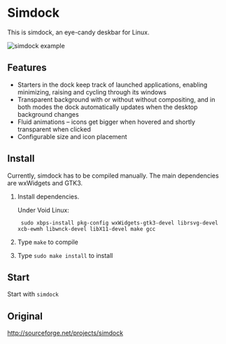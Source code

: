 # Simdock

This is simdock, an eye-candy deskbar for Linux.

![simdock example](https://lh5.googleusercontent.com/-2a1A0WrrDzo/ThWuhAmT7OI/AAAAAAAABtI/5KGx3Ev2ErY/s800/simdock.jpg)

## Features

 * Starters in the dock keep track of launched applications, enabling minimizing, raising and cycling through its windows
 * Transparent background with or without without compositing, and in both modes the dock automatically updates when the desktop background changes
 * Fluid animations – icons get bigger when hovered and shortly transparent when clicked
 * Configurable size and icon placement

## Install

Currently, simdock has to be compiled manually. The main dependencies are wxWidgets and GTK3.

1. Install dependencies.

    Under Void Linux:

        sudo xbps-install pkg-config wxWidgets-gtk3-devel librsvg-devel xcb-ewmh libwnck-devel libX11-devel make gcc

1. Type `make` to compile
1. Type `sudo make install` to install

## Start

Start with `simdock`


## Original ##
http://sourceforge.net/projects/simdock

